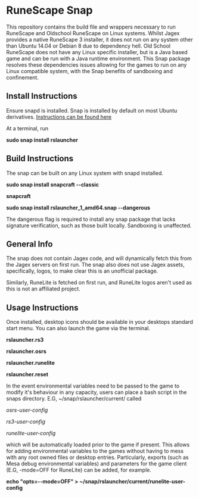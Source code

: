 # RuneScape Snap
This repository contains the build file and wrappers necessary to run RuneScape and Oldschool RuneScape on Linux systems.
Whilst Jagex provides a native RuneScape 3 installer, it does not run on any system other than Ubuntu 14.04 or Debian 8 due to dependency hell.
Old School RuneScape does not have any Linux specific installer, but is a Java based game and can be run with a Java runtime environment.
This Snap package resolves these dependencies issues allowing for the games to run on any Linux compatible system, with the Snap benefits of sandboxing and confinement.

## Install Instructions
Ensure snapd is installed. Snap is installed by default on most Ubuntu derivatives. [Instructions can be found here](https://docs.snapcraft.io/installing-snapd/6735)

At a terminal, run

**sudo snap install rslauncher**

## Build Instructions
The snap can be built on any Linux system with snapd installed.

**sudo snap install snapcraft --classic**

**snapcraft**

**sudo snap install rslauncher_1_amd64.snap --dangerous**

The dangerous flag is required to install any snap package that lacks signature verification, such as those built locally. Sandboxing is unaffected.

## General Info

The snap does not contain Jagex code, and will dynamically fetch this from the Jagex servers on first run. The snap also does not use Jagex assets, specifically, logos, to make clear this is an unofficial package.

Similarly, RuneLite is fetched on first run, and RuneLite logos aren't used as this is not an affiliated project.

## Usage Instructions

Once installed, desktop icons should be available in your desktops standard start menu. You can also launch the game via the terminal. 

**rslauncher.rs3**

**rslauncher.osrs**

**rslauncher.runelite**

**rslauncher.reset**

In the event environmental variables need to be passed to the game to modify it's behaviour in any capacity, users can place a bash script in the snaps directory. E.G, ~/snap/rslauncher/current/ called 

*osrs-user-config*
 
*rs3-user-config*

*runelite-user-config* 

which will be automatically loaded prior to the game if present. This allows for adding environmental variables to the games without having to mess with any root owned files or desktop entries.
Particularly, exports (such as Mesa debug environmental variables) and parameters for the game client (E.G, -mode=OFF for RuneLite) can be added, for example.

**echo "opts=--mode=OFF" > ~/snap/rslauncher/current/runelite-user-config**
